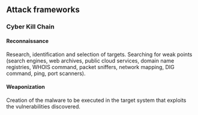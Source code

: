 ## Attack frameworks
### Cyber Kill Chain
#### Reconnaissance
Research, identification and selection of targets. Searching for weak points (search engines, web archives, public cloud services, domain name registries, WHOIS command, packet sniffers, network mapping, DIG command, ping, port scanners).
#### Weaponization
Creation of the malware to be executed in the target system that exploits the vulnerabilities discovered.
